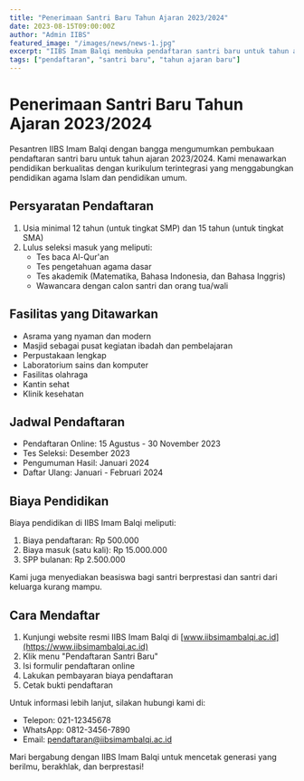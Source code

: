 ```yaml
---
title: "Penerimaan Santri Baru Tahun Ajaran 2023/2024"
date: 2023-08-15T09:00:00Z
author: "Admin IIBS"
featured_image: "/images/news/news-1.jpg"
excerpt: "IIBS Imam Balqi membuka pendaftaran santri baru untuk tahun ajaran 2023/2024. Segera daftarkan putra-putri Anda untuk mendapatkan pendidikan berkualitas dengan kurikulum terintegrasi."
tags: ["pendaftaran", "santri baru", "tahun ajaran baru"]
---
```


# Penerimaan Santri Baru Tahun Ajaran 2023/2024

Pesantren IIBS Imam Balqi dengan bangga mengumumkan pembukaan pendaftaran santri baru untuk tahun ajaran 2023/2024. Kami menawarkan pendidikan berkualitas dengan kurikulum terintegrasi yang menggabungkan pendidikan agama Islam dan pendidikan umum.

## Persyaratan Pendaftaran

1. Usia minimal 12 tahun (untuk tingkat SMP) dan 15 tahun (untuk tingkat SMA)
2. Lulus seleksi masuk yang meliputi:
   - Tes baca Al-Qur'an
   - Tes pengetahuan agama dasar
   - Tes akademik (Matematika, Bahasa Indonesia, dan Bahasa Inggris)
   - Wawancara dengan calon santri dan orang tua/wali

## Fasilitas yang Ditawarkan

- Asrama yang nyaman dan modern
- Masjid sebagai pusat kegiatan ibadah dan pembelajaran
- Perpustakaan lengkap
- Laboratorium sains dan komputer
- Fasilitas olahraga
- Kantin sehat
- Klinik kesehatan

## Jadwal Pendaftaran

- Pendaftaran Online: 15 Agustus - 30 November 2023
- Tes Seleksi: Desember 2023
- Pengumuman Hasil: Januari 2024
- Daftar Ulang: Januari - Februari 2024

## Biaya Pendidikan

Biaya pendidikan di IIBS Imam Balqi meliputi:

1. Biaya pendaftaran: Rp 500.000
2. Biaya masuk (satu kali): Rp 15.000.000
3. SPP bulanan: Rp 2.500.000

Kami juga menyediakan beasiswa bagi santri berprestasi dan santri dari keluarga kurang mampu.

## Cara Mendaftar

1. Kunjungi website resmi IIBS Imam Balqi di [www.iibsimambalqi.ac.id](https://www.iibsimambalqi.ac.id)
2. Klik menu "Pendaftaran Santri Baru"
3. Isi formulir pendaftaran online
4. Lakukan pembayaran biaya pendaftaran
5. Cetak bukti pendaftaran

Untuk informasi lebih lanjut, silakan hubungi kami di:

- Telepon: 021-12345678
- WhatsApp: 0812-3456-7890
- Email: pendaftaran@iibsimambalqi.ac.id

Mari bergabung dengan IIBS Imam Balqi untuk mencetak generasi yang berilmu, berakhlak, dan berprestasi!